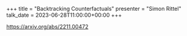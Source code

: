 +++
title = "Backtracking Counterfactuals"
presenter = "Simon Rittel"
talk_date = 2023-06-28T11:00:00+00:00
+++

https://arxiv.org/abs/2211.00472

